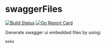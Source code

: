 # swaggerFiles

[![Build Status](https://github.com/swaggo/files/actions/workflows/ci.yml/badge.svg?branch=master)](https://github.com/features/actions)
[![Go Report Card](https://goreportcard.com/badge/github.com/swaggo/files)](https://goreportcard.com/report/github.com/swaggo/files)

Generate swagger ui embedded files by using:
```
make
```